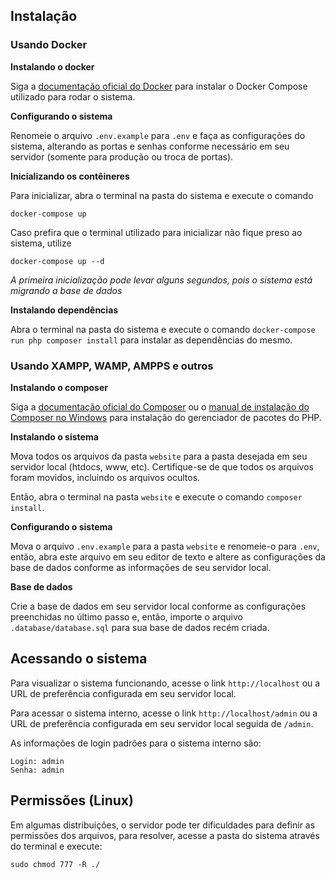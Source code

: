 ## Instalação

### Usando Docker

**Instalando o docker**

Siga a [documentação oficial do Docker](https://docs.docker.com/compose/install/) para instalar o Docker Compose utilizado para rodar o sistema.

**Configurando o sistema**

Renomeie o arquivo `.env.example` para `.env` e faça as configurações do sistema, alterando as portas e senhas conforme necessário em seu servidor (somente para produção ou troca de portas).

**Inicializando os contêineres**

Para inicializar, abra o terminal na pasta do sistema e execute o comando
```
docker-compose up
```

Caso prefira que o terminal utilizado para inicializar não fique preso ao sistema, utilize
```
docker-compose up --d
```

*A primeira inicialização pode levar alguns segundos, pois o sistema está migrando a base de dados*

**Instalando dependências**

Abra o terminal na pasta do sistema e execute o comando `docker-compose run php composer install` para instalar as dependências do mesmo.

### Usando XAMPP, WAMP, AMPPS e outros

**Instalando o composer**

Siga a [documentação oficial do Composer](https://getcomposer.org/download/) ou o [manual de instalação do Composer no Windows](https://medium.com/@marcos.paegle/php-moderno-instalando-o-composer-windows-d45c29ba1fe1) para instalação do gerenciador de pacotes do PHP.

**Instalando o sistema**

Mova todos os arquivos da pasta `website` para a pasta desejada em seu servidor local (htdocs, www, etc). Certifique-se de que todos os arquivos foram movidos, incluindo os arquivos ocultos.

Então, abra o terminal na pasta `website` e execute o comando `composer install`.

**Configurando o sistema**

Mova o arquivo `.env.example` para a pasta `website` e renomeie-o para `.env`, então, abra este arquivo em seu editor de texto e altere as configurações da base de dados conforme as informações de seu servidor local.

**Base de dados**

Crie a base de dados em seu servidor local conforme as configurações preenchidas no último passo e, então, importe o arquivo `.database/database.sql` para sua base de dados recém criada.

## Acessando o sistema

Para visualizar o sistema funcionando, acesse o link `http://localhost` ou a URL de preferência configurada em seu servidor local.

Para acessar o sistema interno, acesse o link `http://localhost/admin` ou a URL de preferẽncia configurada em seu servidor local seguida de `/admin`.

As informações de login padrões para o sistema interno são:

```
Login: admin
Senha: admin
```

## Permissões (Linux)

Em algumas distribuições, o servidor pode ter dificuldades para definir as permissões dos arquivos, para resolver, acesse a pasta do sistema através do terminal e execute:

`sudo chmod 777 -R ./`